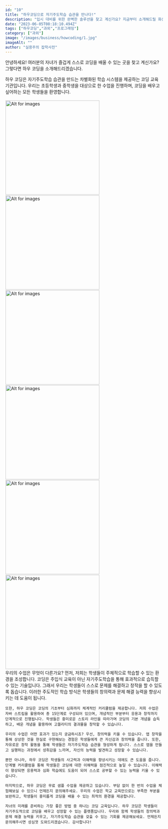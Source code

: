 ```yaml
---
id: "10"
title: "하우코딩으로 자기주도학습 습관을 만나다!"
description: "입시 대비를 위한 완벽한 솔루션을 찾고 계신가요? 지금부터 소개해드릴 화상 입시 컨설팅 서비스는 정확하고 신속한 입시 대비를 위한 최적의 선택입니다."
date: "2023-06-05T08:18:10.494Z"
tags: ["하우코딩","과외","프로그래밍"]
category: ["과외"]
image: "/images/business/howcoding/1.jpg"
imageAlt: ""
author: "실용주의 잡학사전"
---
```



<p className="mb-3 font-light text-gray-500 dark:text-gray-400 first-line:uppercase first-line:tracking-widest first-letter:text-7xl first-letter:font-bold first-letter:text-gray-900 dark:first-letter:text-gray-100 first-letter:mr-3 first-letter:float-left">
    안녕하세요! 여러분의 자녀가 즐겁게 스스로 코딩을 배울 수 있는 곳을 찾고 계신가요? 그렇다면 하우 코딩을 소개해드리겠습니다.
</p>
<div className="font-light text-gray-500 dark:text-gray-400">
    하우 코딩은 자기주도학습 습관을 만드는 차별화된 학습 시스템을 제공하는 코딩 교육 기관입니다. 우리는 초등학생과 중학생을 대상으로 한 수업을 진행하며, 코딩을 배우고 싶어하는 모든 학생들을 환영합니다.
</div>
<br/>
<div className="relative">
  <!-- <div className="flex" style="transform:translateX(-600px)"> -->
  <div className="flex flex-wrap justify-center not-prose">
    <img
        height="300px"
        width="300px"
        className="cover border rounded-full"
        style="margin:1px"
        alt="Alt for images"
        src="/images/business/howcoding/review01.png"
    />
    <img
        height="300px"
        width="300px"
        className="cover border rounded-full"
        style="margin:1px"
        alt="Alt for images"
        src="/images/business/howcoding/review02.png"
    />
    <img
        height="300px"
        width="300px"
        className="cover border rounded-full"
        style="margin:1px"
        alt="Alt for images"
        src="/images/business/howcoding/review03.png"
    />
    <img
        height="300px"
        width="300px"
        className="cover border rounded-full"
        style="margin:1px"
        alt="Alt for images"
        src="/images/business/howcoding/review04.png"
    />
    <img
        height="300px"
        width="300px"
        className="cover border rounded-full"
        style="margin:1px"
        alt="Alt for images"
        src="/images/business/howcoding/review05.png"
    />
    <img
        height="300px"
        width="300px"
        className="cover border rounded-full"
        style="margin:1px"
        alt="Alt for images"
        src="/images/business/howcoding/review06.png"
    />
  </div>
</div>
<div className="font-light text-gray-500 dark:text-gray-400">
    우리의 수업은 무엇이 다른가요? 먼저, 저희는 학생들이 주체적으로 학습할 수 있는 환경을 조성합니다. 코딩은 주입식 교육이 아닌 자기주도학습을 통해 효과적으로 습득할 수 있는 기술입니다. 그래서 우리는 학생들이 스스로 문제를 해결하고 창작을 할 수 있도록 돕습니다. 이러한 주도적인 학습 방식은 학생들의 창의력과 문제 해결 능력을 향상시키는 데 도움이 됩니다.

    또한, 하우 코딩은 코딩의 기초부터 심화까지 체계적인 커리큘럼을 제공합니다. 저희 수업은 자바 스트립을 활용하여 총 15단계로 구성되어 있으며, 개념적인 부분부터 응용과 창작까지 단계적으로 진행됩니다. 학생들은 흥미로운 스토리 라인을 따라가며 코딩의 기본 개념을 습득하고, 배운 개념을 활용하여 고퀄리티의 결과물을 창작할 수 있습니다.

    우리의 수업은 어떤 효과가 있는지 궁금하시죠? 우선, 창의력을 키울 수 있습니다. 앱 창작을 통해 상상한 것을 현실로 구현해보는 경험은 학생들에게 큰 자신감과 창의력을 줍니다. 또한, 자유로운 창작 활동을 통해 학생들은 자기주도학습 습관을 형성하게 됩니다. 스스로 앱을 만들고 실행하는 과정에서 성취감을 느끼며, 자신의 능력을 발견하고 성장할 수 있습니다.

    뿐만 아니라, 하우 코딩은 학생들의 사고력과 이해력을 향상시키는 데에도 큰 도움을 줍니다. 단계별 커리큘럼을 통해 학생들은 코딩에 대한 이해력을 점진적으로 높일 수 있습니다. 이해력이 향상되면 응용력과 심화 학습에도 도움이 되어 스스로 공부할 수 있는 능력을 키울 수 있습니다.

    마지막으로, 하우 코딩은 무료 샘플 수업을 제공하고 있습니다. 부담 없이 한 번의 수업을 체험해보실 수 있으니 언제든지 문의해주세요. 우리의 수업은 학교 교육만으로는 부족한 부분을 보완하고, 학생들이 흥미롭게 코딩을 배울 수 있는 최적의 환경을 제공합니다.

    자녀의 미래를 준비하는 가장 좋은 방법 중 하나는 코딩 교육입니다. 하우 코딩은 학생들이 자기주도적으로 코딩을 배우고 성장할 수 있는 플랫폼입니다. 우리와 함께 학생들의 창의력과 문제 해결 능력을 키우고, 자기주도학습 습관을 갖출 수 있는 기회를 제공해보세요. 언제든지 문의해주시면 성심껏 도와드리겠습니다. 감사합니다!
</div>